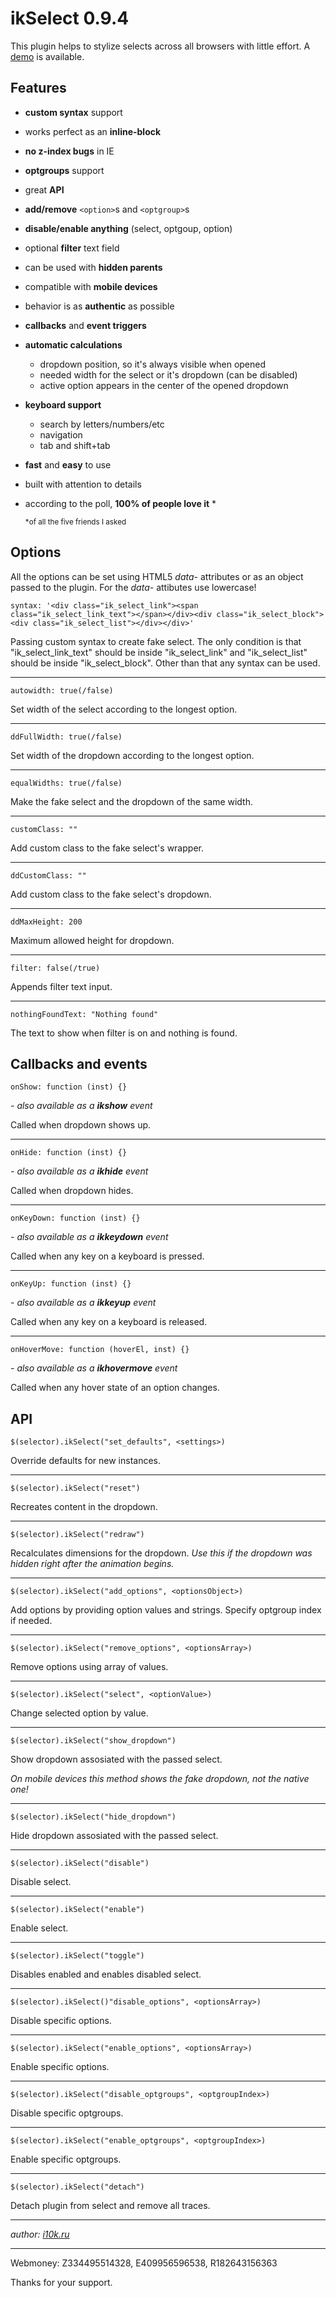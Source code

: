 # ikSelect 0.9.4

This plugin helps to stylize selects across all browsers with little effort. A [demo](http://igor10k.github.com/ikSelect/) is available.

## Features

* **custom syntax**  support
* works perfect as an **inline-block**
* **no z-index bugs**  in IE
* **optgroups**  support
* great **API**
* **add/remove** `<option>`s and `<optgroup>`s
* **disable/enable anything**  (select, optgoup, option)
* optional **filter**  text field
* can be used with **hidden parents**
* compatible with **mobile devices**
* behavior is as **authentic**  as possible
* **callbacks**  and **event triggers**
* **automatic calculations**
	* dropdown position, so it's always visible when opened
	* needed width for the select or it's dropdown (can be disabled)
	* active option appears in the center of the opened dropdown

* **keyboard support**
	* search by letters/numbers/etc
	* navigation
	* tab and shift+tab

* **fast**  and **easy**  to use
* built with attention to details
* according to the poll, **100% of people love it** *

	<small>*of all the five friends I asked</small>

## Options

All the options can be set using HTML5 *data-* attributes or as an object passed to the plugin. For the *data-* attibutes use lowercase!

	syntax: '<div class="ik_select_link"><span class="ik_select_link_text"></span></div><div class="ik_select_block"><div class="ik_select_list"></div></div>'
Passing custom syntax to create fake select.
The only condition is that "ik_select_link_text" should be inside "ik_select_link" and "ik_select_list" should be inside "ik_select_block".
Other than that any syntax can be used.

---

	autowidth: true(/false)
Set width of the select according to the longest option.

---

	ddFullWidth: true(/false)
Set width of the dropdown according to the longest option.

---

	equalWidths: true(/false)
Make the fake select and the dropdown of the same width.

---

	customClass: ""
Add custom class to the fake select's wrapper.

---

	ddCustomClass: ""
Add custom class to the fake select's dropdown.

---

	ddMaxHeight: 200
Maximum allowed height for dropdown.

---

	filter: false(/true)
Appends filter text input.

---

	nothingFoundText: "Nothing found"
The text to show when filter is on and nothing is found.

## Callbacks and events
	onShow: function (inst) {}
*- also available as a __ikshow__ event*

Called when dropdown shows up.

---

	onHide: function (inst) {}
*- also available as a __ikhide__ event*

Called when dropdown hides.

---

	onKeyDown: function (inst) {}
*- also available as a __ikkeydown__ event*

Called when any key on a keyboard is pressed.

---

	onKeyUp: function (inst) {}
*- also available as a __ikkeyup__ event*

Called when any key on a keyboard is released.

---

	onHoverMove: function (hoverEl, inst) {}
*- also available as a __ikhovermove__ event*

Called when any hover state of an option changes.

## API

	$(selector).ikSelect("set_defaults", <settings>)
Override defaults for new instances.

---

	$(selector).ikSelect("reset")
Recreates content in the dropdown.

---

	$(selector).ikSelect("redraw")
Recalculates dimensions for the dropdown.
*Use this if the dropdown was hidden right after the animation begins.*

---

	$(selector).ikSelect("add_options", <optionsObject>)
Add options by providing option values and strings.
Specify optgroup index if needed.

---

	$(selector).ikSelect("remove_options", <optionsArray>)
Remove options using array of values.

---

	$(selector).ikSelect("select", <optionValue>)
Change selected option by value.

---

	$(selector).ikSelect("show_dropdown")
Show dropdown assosiated with the passed select.

*On mobile devices this method shows the fake dropdown, not the native one!*

---

	$(selector).ikSelect("hide_dropdown")
Hide dropdown assosiated with the passed select.

---

	$(selector).ikSelect("disable")

Disable select.

---

	$(selector).ikSelect("enable")
Enable select.


---

	$(selector).ikSelect("toggle")
Disables enabled and enables disabled select.

---

	$(selector).ikSelect()"disable_options", <optionsArray>)
Disable specific options.

---

	$(selector).ikSelect("enable_options", <optionsArray>)
Enable specific options.

---

	$(selector).ikSelect("disable_optgroups", <optgroupIndex>)
Disable specific optgroups.

---

	$(selector).ikSelect("enable_optgroups", <optgroupIndex>)
Enable specific optgroups.

---

	$(selector).ikSelect("detach")
Detach plugin from select and remove all traces.

---

*author: [i10k.ru](http://i10k.ru)*

---

Webmoney: Z334495514328, E409956596538, R182643156363

Thanks for your support.